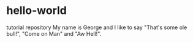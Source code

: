 # hello-world
tutorial repository
My name is George and I like to say "That's some ole bull!", "Come on Man" and "Aw Hell!".
